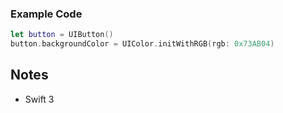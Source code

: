 
### Example Code

```swift
let button = UIButton()
button.backgroundColor = UIColor.initWithRGB(rgb: 0x73AB04)
```

## Notes
- Swift 3
